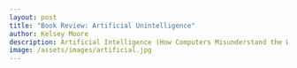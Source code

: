 ```yaml
---
layout: post
title: "Book Review: Artificial Unintelligence"
author: Kelsey Moore
description: Artificial Intelligence (How Computers Misunderstand the World) by Meredith Broussard
image: /assets/images/artificial.jpg
---
```



